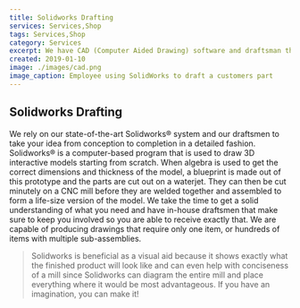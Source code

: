 ```yaml
---
title: Solidworks Drafting
services: Services,Shop
tags: Services,Shop
category: Services
excerpt: We have CAD (Computer Aided Drawing) software and draftsman that assist us to prototype your parts/equipment and fabricate them to specifications.
created: 2019-01-10
image: ./images/cad.png
image_caption: Employee using SolidWorks to draft a customers part
---
```


## Solidworks Drafting

We rely on our state-of-the-art Solidworks® system and our draftsmen to take your idea from conception to completion in a detailed fashion. Solidworks® is a computer-based program that is used to draw 3D interactive models starting from scratch. When algebra is used to get the correct dimensions and thickness of the model, a blueprint is made out of this prototype and the parts are cut out on a waterjet. They can then be cut minutely on a CNC mill before they are welded together and assembled to form a life-size version of the model. We take the time to get a solid understanding of what you need and have in-house draftsmen that make sure to keep you involved so you are able to receive exactly that. We are capable of producing drawings that require only one item, or hundreds of items with multiple sub-assemblies.
> Solidworks is beneficial as a visual aid because it shows exactly what the finished product will look like and can even help with conciseness of a mill since Solidworks can diagram the entire mill and place everything where it would be most advantageous. If you have an imagination, you can make it!